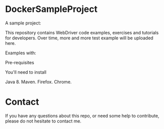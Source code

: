 # DockerSampleProject
A sample project:

This repository contains WebDriver code examples, exercises and tutorials for developers. Over time, more and more test example will be uploaded here.

Examples with:


Pre-requisites

You'll need to install

Java 8.
Maven.
Firefox.
Chrome.

# Contact

If you have any questions about this repo, or need some help to contribute, please do not hesitate to contact me.

